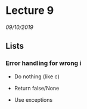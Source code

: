 # Lecture 9
*09/10/2019*

## Lists

### Error handling for wrong i

- Do nothing (like c)

- Return false/None

- Use exceptions
